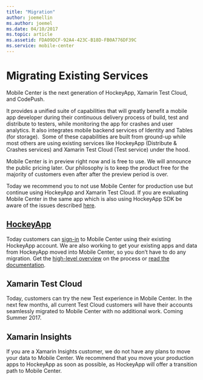 ```yaml
---
title: "Migration"
author: joemellin
ms.author: joemel
ms.date: 04/10/2017
ms.topic: article
ms.assetid: FDA09DCF-92A4-423C-B18D-FB0A776DF39C
ms.service: mobile-center
---
```


# Migrating Existing Services

Mobile Center is the next generation of HockeyApp, Xamarin Test Cloud, and CodePush.

It provides a unified suite of capabilities that will greatly benefit a mobile app developer during their continuous delivery process of build, test and distribute to testers, while monitoring the app for crashes and user analytics. It also integrates mobile backend services of Identity and Tables (for storage).  Some of these capabilities are built from ground-up while most others are using existing services like HockeyApp (Distribute & Crashes services) and Xamarin Test Cloud (Test service) under the hood.

Mobile Center is in preview right now and is free to use. We will announce the public pricing later. Our philosophy is to keep the product free for the majority of customers even after after the preview period is over.

Today we recommend you to not use Mobile Center for production use but continue using HockeyApp and Xamarin Test Cloud. If you are evaluating Mobile Center in the same app which is also using HockeyApp SDK be aware of the issues described [here](https://docs.microsoft.com/en-us/mobile-center/sdk/limitations).

## [HockeyApp](~/migration/hockeyapp/index.md)

Today customers can [sign-in](https://mobile.azure.com/login?utm_medium=referral_link&utm_source=Hockey%20App) to Mobile Center using their existing HockeyApp account. We are also working to get your existing apps and data from HockeyApp moved into Mobile Center, so you don’t have to do any migration. Get the [high-level overview](https://www.hockeyapp.net/mobile-center/about/) on the process or [read the documentation](~/migration/hockeyapp/index.md).

## Xamarin Test Cloud

Today, customers can try the new Test experience in Mobile Center. In the next few months, all current Test Cloud customers will have their accounts seamlessly migrated to Mobile Center with no additional work. Coming Summer 2017.

<!-- ## [Microsoft CodePush](~/migration/codepush/index.md) Ian Geoghegan placeholder -->

## Xamarin Insights

If you are a Xamarin Insights customer, we do not have any plans to move your data to Mobile Center. We recommend that you move your production apps to HockeyApp as soon as possible, as HockeyApp will offer a transition path to Mobile Center.
